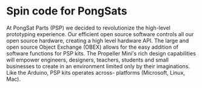 Spin code for PongSats
===

At PongSat Parts (PSP) we decided to revolutionize the high-level prototyping experience. Our efficient open source software controls all our open source hardware, creating a high level hardware API. The large and open source Object Exchange (OBEX) allows for the easy addition of software functions for PSP kits. The Propeller Mini's rich design capabilities will empower engineers, designers, teachers, students and small businesses to create in an environment limited only by their imaginations. Like the Arduino, PSP kits  operates across- platforms (Microsoft, Linux, Mac).
